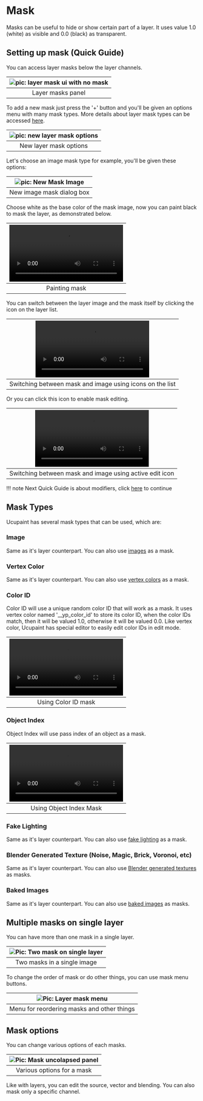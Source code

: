 # Mask

Masks can be useful to hide or show certain part of a layer. It uses value 1.0 (white) as visible and 0.0 (black) as transparent.

## Setting up mask (Quick Guide)

You can access layer masks below the layer channels.

|![pic: layer mask ui with no mask](./source/05.layer-mask.01.png)|
|:--:|
|Layer masks panel| {align=center}

To add a new mask just press the '+' button and you'll be given an options menu with many mask types. More details about layer mask types can be accessed [here](#mask-types).

|![pic: new layer mask options](./source/05.layer-mask.02.png)|
|:--:|
|New layer mask options| {align=center}

Let's choose an image mask type for example, you'll be given these options:

|![pic: New Mask Image](./source/05.layer-mask.03.png)|
|:--:|
|New image mask dialog box| {align=center}

Choose white as the base color of the mask image, now you can paint black to mask the layer, as demonstrated below.

|![type:video](./source/05.layer-mask.04.mp4)|
|:--:|
|Painting mask| {align=center}

You can switch between the layer image and the mask itself by clicking the icon on the layer list.

|![type:video](./source/05.layer-mask.05.mp4)|
|:--:|
|Switching between mask and image using icons on the list| {align=center}

Or you can click this icon to enable mask editing.

|![type:video](./source/05.layer-mask.06.mp4)|
|:--:|
|Switching between mask and image using active edit icon| {align=center}

!!! note
    Next Quick Guide is about modifiers, click [here](../01.05.modifier/#adding-modifier-quick-guide) to continue

## Mask Types

Ucupaint has several mask types that can be used, which are:

### Image

Same as it's layer counterpart. You can also use [images](../01.02.layer/#image) as a mask.

### Vertex Color

Same as it's layer counterpart. You can also use [vertex colors](../01.02.layer/#vertex-color) as a mask.

### Color ID

Color ID will use a unique random color ID that will work as a mask. It uses vertex color named '__yp_color_id' to store its color ID, when the color IDs match, then it will be valued 1.0, otherwise it will be valued 0.0. Like vertex color, Ucupaint has special editor to easily edit color IDs in edit mode.

|![type:video](./source/05.layer-mask.07.mp4)|
|:--:|
|Using Color ID mask| {align=center}

### Object Index

Object Index will use pass index of an object as a mask.

|![type:video](./source/05.layer-mask.08.mp4)|
|:--:|
|Using Object Index Mask| {align=center}

### Fake Lighting

Same as it's layer counterpart. You can also use [fake lighting](../01.02.layer/#fake-lighting) as a mask.

### Blender Generated Texture (Noise, Magic, Brick, Voronoi, etc)

Same as it's layer counterpart. You can also use [Blender generated textures](../01.02.layer/#blender-generated-textures) as masks.

### Baked Images

Same as it's layer counterpart. You can also use [baked images](../01.02.layer/#baked-images) as masks.

## Multiple masks on single layer

You can have more than one mask in a single layer.

|![Pic: Two mask on single layer](./source/05.layer-mask.09.png)|
|:--:|
|Two masks in a single image| {align=center}

To change the order of mask or do other things, you can use mask menu buttons.

|![Pic: Layer mask menu](./source/05.layer-mask.10.png)|
|:--:|
|Menu for reordering masks and other things| {align=center}

## Mask options

You can change various options of each masks.

|![Pic: Mask uncolapsed panel](./source/05.layer-mask.11.png)|
|:--:|
|Various options for a mask| {align=center}

Like with layers, you can edit the source, vector and blending. You can also mask only a specific channel.
